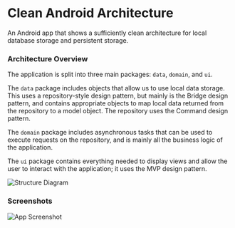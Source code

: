 # Clean Android Architecture
An Android app that shows a sufficiently clean architecture for local database storage and persistent storage.

### Architecture Overview
The application is split into three main packages: `data`, `domain`, and `ui`.

The `data` package includes objects that allow us to use local data storage. This uses a repository-style design pattern, but mainly is the Bridge design pattern, and contains appropriate objects to map local data returned from the repository to a model object. The repository uses the Command design pattern.

The `domain` package includes asynchronous tasks that can be used to execute requests on the repository, and is mainly all the business logic of the application.

The `ui` package contains everything needed to display views and allow the user to interact with the application; it uses the MVP design pattern.

![Structure Diagram](https://github.com/tylersuehr7/rss-clean-architecture/blob/master/img_application_structure.jpg "Structure Diagram")

### Screenshots
![App Screenshot](https://github.com/tylersuehr7/clean-architecture/blob/master/img_screenshot.png "App Screenshot")
